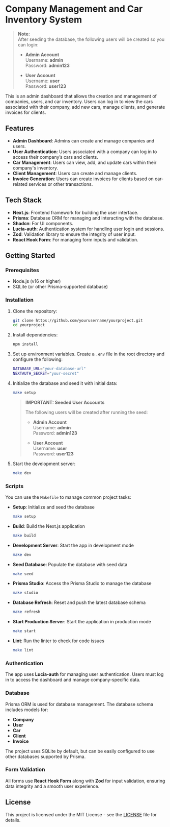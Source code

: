 
# Company Management and Car Inventory System

> **Note:**  
> After seeding the database, the following users will be created so you can login:
> 
> - **Admin Account**  
>   Username: **admin**  
>   Password: **admin123**
> 
> - **User Account**  
>   Username: **user**  
>   Password: **user123**

This is an admin dashboard that allows the creation and management of companies, users, and car inventory. Users can log in to view the cars associated with their company, add new cars, manage clients, and generate invoices for clients.

## Features

- **Admin Dashboard**: Admins can create and manage companies and users.
- **User Authentication**: Users associated with a company can log in to access their company’s cars and clients.
- **Car Management**: Users can view, add, and update cars within their company's inventory.
- **Client Management**: Users can create and manage clients.
- **Invoice Generation**: Users can create invoices for clients based on car-related services or other transactions.

## Tech Stack

- **Next.js**: Frontend framework for building the user interface.
- **Prisma**: Database ORM for managing and interacting with the database.
- **Shadcn**: For UI components.
- **Lucia-auth**: Authentication system for handling user login and sessions.
- **Zod**: Validation library to ensure the integrity of user input.
- **React Hook Form**: For managing form inputs and validation.

## Getting Started

### Prerequisites

- Node.js (v16 or higher)
- SQLite (or other Prisma-supported database)

### Installation

1. Clone the repository:
   ```bash
   git clone https://github.com/yourusername/yourproject.git
   cd yourproject
   ```

2. Install dependencies:
   ```bash
   npm install
   ```

3. Set up environment variables. Create a `.env` file in the root directory and configure the following:
   ```bash
   DATABASE_URL="your-database-url"
   NEXTAUTH_SECRET="your-secret"
   ```

4. Initialize the database and seed it with initial data:
   ```bash
   make setup
   ```

   > **IMPORTANT: Seeded User Accounts**
   > 
   > The following users will be created after running the seed:
   > 
   > - **Admin Account**  
   >   Username: **admin**  
   >   Password: **admin123**
   > 
   > - **User Account**  
   >   Username: **user**  
   >   Password: **user123**

5. Start the development server:
   ```bash
   make dev
   ```

### Scripts

You can use the `Makefile` to manage common project tasks:

- **Setup**: Initialize and seed the database
  ```bash
  make setup
  ```

- **Build**: Build the Next.js application
  ```bash
  make build
  ```

- **Development Server**: Start the app in development mode
  ```bash
  make dev
  ```

- **Seed Database**: Populate the database with seed data
  ```bash
  make seed
  ```

- **Prisma Studio**: Access the Prisma Studio to manage the database
  ```bash
  make studio
  ```

- **Database Refresh**: Reset and push the latest database schema
  ```bash
  make refresh
  ```

- **Start Production Server**: Start the application in production mode
  ```bash
  make start
  ```

- **Lint**: Run the linter to check for code issues
  ```bash
  make lint
  ```

### Authentication

The app uses **Lucia-auth** for managing user authentication. Users must log in to access the dashboard and manage company-specific data.

### Database

Prisma ORM is used for database management. The database schema includes models for:

- **Company**
- **User**
- **Car**
- **Client**
- **Invoice**

The project uses SQLite by default, but can be easily configured to use other databases supported by Prisma.

### Form Validation

All forms use **React Hook Form** along with **Zod** for input validation, ensuring data integrity and a smooth user experience.

## License

This project is licensed under the MIT License - see the [LICENSE](LICENSE) file for details.


